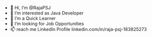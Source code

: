 - 👋 Hi, I’m @RajaPSJ
- 👀 I’m interested as Java Developer
- 🌱 I’m a Quick Learner
- 💞️ I’m looking for Job Opportunities
- 📫 reach me LinkedIn Profile
linkedin.com/in/raja-psj-183825273


<!---
RajaPSJ/RajaPSJ is a ✨ special ✨ repository because its `README.md` (this file) appears on your GitHub profile.
You can click the Preview link to take a look at your changes.
--->
